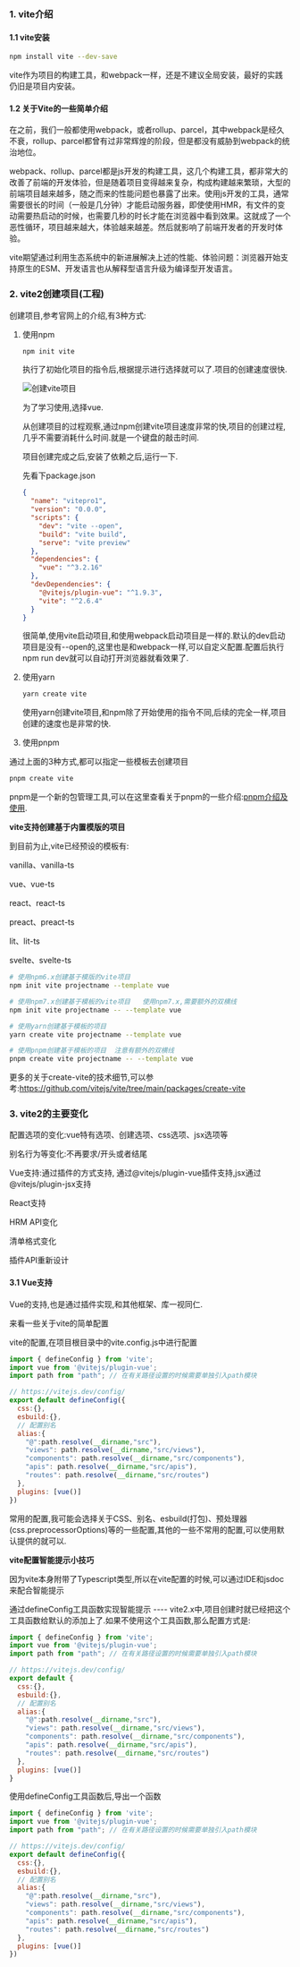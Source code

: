 ### 1. vite介绍

#### 1.1 vite安装

```bash
npm install vite --dev-save
```

vite作为项目的构建工具，和webpack一样，还是不建议全局安装，最好的实践仍旧是项目内安装。

#### 1.2 关于Vite的一些简单介绍

在之前，我们一般都使用webpack，或者rollup、parcel，其中webpack是经久不衰，rollup、parcel都曾有过非常辉煌的阶段，但是都没有威胁到webpack的统治地位。

webpack、rollup、parcel都是js开发的构建工具，这几个构建工具，都非常大的改善了前端的开发体验，但是随着项目变得越来复杂，构成构建越来繁琐，大型的前端项目越来越多，随之而来的性能问题也暴露了出来。使用js开发的工具，通常需要很长的时间（一般是几分钟）才能启动服务器，即使使用HMR，有文件的变动需要热启动的时候，也需要几秒的时长才能在浏览器中看到效果。这就成了一个恶性循环，项目越来越大，体验越来越差。然后就影响了前端开发者的开发时体验。

vite期望通过利用生态系统中的新进展解决上述的性能、体验问题：浏览器开始支持原生的ESM、开发语言也从解释型语言升级为编译型开发语言。



### 2. vite2创建项目(工程)

创建项目,参考官网上的介绍,有3种方式:

1. 使用npm

   ```bash
   npm init vite
   ```

   执行了初始化项目的指令后,根据提示进行选择就可以了.项目的创建速度很快.

   ![创建vite项目](./images/i1.png)

   为了学习使用,选择vue.

   从创建项目的过程观察,通过npm创建vite项目速度非常的快,项目的创建过程,几乎不需要消耗什么时间.就是一个键盘的敲击时间.

   项目创建完成之后,安装了依赖之后,运行一下.

   先看下package.json

   ```json
   {
     "name": "vitepro1",
     "version": "0.0.0",
     "scripts": {
       "dev": "vite --open",
       "build": "vite build",
       "serve": "vite preview"
     },
     "dependencies": {
       "vue": "^3.2.16"
     },
     "devDependencies": {
       "@vitejs/plugin-vue": "^1.9.3",
       "vite": "^2.6.4"
     }
   }
   ```

   很简单,使用vite启动项目,和使用webpack启动项目是一样的.默认的dev启动项目是没有--open的,这里也是和webpack一样,可以自定义配置.配置后执行npm run dev就可以自动打开浏览器就看效果了.

2. 使用yarn

   ```bash
   yarn create vite
   ```

   使用yarn创建vite项目,和npm除了开始使用的指令不同,后续的完全一样,项目创建的速度也是非常的快.

3. 使用pnpm

通过上面的3种方式,都可以指定一些模板去创建项目

```bash
pnpm create vite
```

pnpm是一个新的包管理工具,可以在这里查看关于pnpm的一些介绍:[pnpm介绍及使用](../pnpm/pnpm.md).

**vite支持创建基于内置模版的项目**

到目前为止,vite已经预设的模板有:

vanilla、vanilla-ts

vue、vue-ts

react、react-ts

preact、preact-ts

lit、lit-ts

svelte、svelte-ts

```bash
# 使用npm6.x创建基于模版的vite项目
npm init vite projectname --template vue

# 使用npm7.x创建基于模板的vite项目   使用npm7.x,需要额外的双横线
npm init vite projectname -- --template vue

# 使用yarn创建基于模板的项目
yarn create vite projectname --template vue

# 使用pnpm创建基于模板的项目  注意有额外的双横线
pnpm create vite projectname -- --template vue
```

更多的关于create-vite的技术细节,可以参考:https://github.com/vitejs/vite/tree/main/packages/create-vite

### 3. vite2的主要变化

配置选项的变化:vue特有选项、创建选项、css选项、jsx选项等

别名行为等变化:不再要求/开头或者结尾

Vue支持:通过插件的方式支持, 通过@vitejs/plugin-vue插件支持,jsx通过@vitejs/plugin-jsx支持

React支持

HRM API变化

清单格式变化

插件API重新设计

#### 3.1 Vue支持

Vue的支持,也是通过插件实现,和其他框架、库一视同仁.

来看一些关于vite的简单配置

vite的配置,在项目根目录中的vite.config.js中进行配置

```js
import { defineConfig } from 'vite';
import vue from '@vitejs/plugin-vue';
import path from "path"; // 在有关路径设置的时候需要单独引入path模块

// https://vitejs.dev/config/
export default defineConfig({
  css:{},
  esbuild:{},
  // 配置别名
  alias:{
    "@":path.resolve(__dirname,"src"),
    "views": path.resolve(__dirname,"src/views"),
    "components": path.resolve(__dirname,"src/components"),
    "apis": path.resolve(__dirname,"src/apis"),
    "routes": path.resolve(__dirname,"src/routes")
  },
  plugins: [vue()]
})
```

常用的配置,我可能会选择关于CSS、别名、esbuild(打包)、预处理器(css.preprocessorOptions)等的一些配置,其他的一些不常用的配置,可以使用默认提供的就可以.

**vite配置智能提示小技巧**

因为vite本身附带了Typescript类型,所以在vite配置的时候,可以通过IDE和jsdoc来配合智能提示

通过defineConfig工具函数实现智能提示 ---- vite2.x中,项目创建时就已经把这个工具函数给默认的添加上了.如果不使用这个工具函数,那么配置方式是:

```js
import { defineConfig } from 'vite';
import vue from '@vitejs/plugin-vue';
import path from "path"; // 在有关路径设置的时候需要单独引入path模块

// https://vitejs.dev/config/
export default {
  css:{},
  esbuild:{},
  // 配置别名
  alias:{
    "@":path.resolve(__dirname,"src"),
    "views": path.resolve(__dirname,"src/views"),
    "components": path.resolve(__dirname,"src/components"),
    "apis": path.resolve(__dirname,"src/apis"),
    "routes": path.resolve(__dirname,"src/routes")
  },
  plugins: [vue()]
}
```

使用defineConfig工具函数后,导出一个函数

```js
import { defineConfig } from 'vite';
import vue from '@vitejs/plugin-vue';
import path from "path"; // 在有关路径设置的时候需要单独引入path模块

// https://vitejs.dev/config/
export default defineConfig({
  css:{},
  esbuild:{},
  // 配置别名
  alias:{
    "@":path.resolve(__dirname,"src"),
    "views": path.resolve(__dirname,"src/views"),
    "components": path.resolve(__dirname,"src/components"),
    "apis": path.resolve(__dirname,"src/apis"),
    "routes": path.resolve(__dirname,"src/routes")
  },
  plugins: [vue()]
})
```

